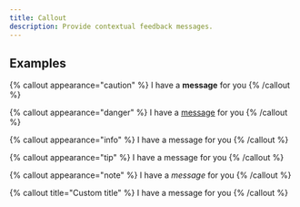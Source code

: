 ```yaml
---
title: Callout
description: Provide contextual feedback messages.
---
```


## Examples

{% callout appearance="caution" %}
I have a **message** for you
{% /callout %}

{% callout appearance="danger" %}
I have a [message]() for you
{% /callout %}

{% callout appearance="info" %}
I have a message for you
{% /callout %}

{% callout appearance="tip" %}
I have a message for you
{% /callout %}

{% callout appearance="note" %}
I have a _message_ for you
{% /callout %}

{% callout title="Custom title" %}
I have a message for you
{% /callout %}
